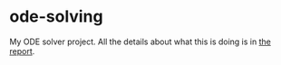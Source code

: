 ode-solving
===========

My ODE solver project. All the details about what this is doing is in [the report](https://github.com/jamesfielder/ode-solving/blob/master/report/report.pdf?raw=true).

